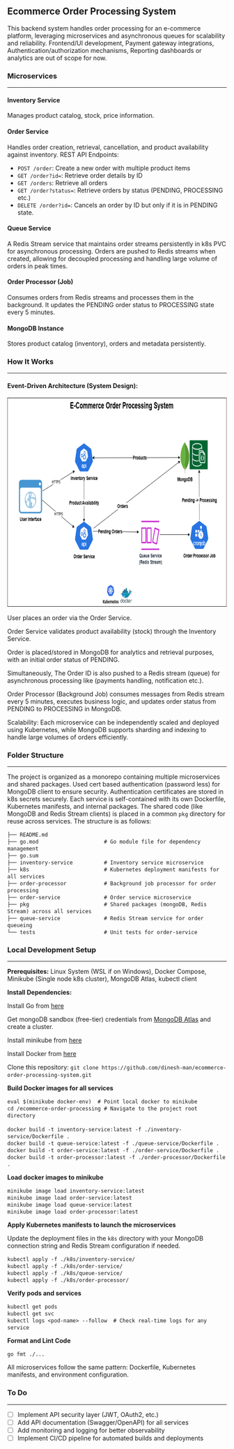 ## Ecommerce Order Processing System

This backend system handles order processing for an e-commerce platform, leveraging microservices and asynchronous queues for scalability and reliability.
Frontend/UI development, Payment gateway integrations, Authentication/authorization mechanisms, Reporting dashboards or analytics are out of scope for now.

### Microservices

---

#### Inventory Service

Manages product catalog, stock, price information.

#### Order Service

Handles order creation, retrieval, cancellation, and product availability against inventory.
REST API Endpoints:
- `POST /order`: Create a new order with multiple product items
- `GET /order?id=`: Retrieve order details by ID
- `GET /orders`: Retrieve all orders
- `GET /order?status=`: Retrieve orders by status (PENDING, PROCESSING etc.)
- `DELETE /order?id=`: Cancels an order by ID but only if it is in PENDING state.

#### Queue Service

A Redis Stream service that maintains order streams persistently in k8s PVC for asynchronous processing. Orders are pushed to Redis streams when created, allowing for decoupled processing and handling large volume of orders in peak times.

#### Order Processor (Job)

Consumes orders from Redis streams and processes them in the background. It updates the PENDING order status to PROCESSING state every 5 minutes.

#### MongoDB Instance

Stores product catalog (inventory), orders and metadata persistently.

### How It Works

---

#### Event-Driven Architecture (System Design):
<img src="System_Architecture.png" alt="System Design Diagram" width="800" height="480">

User places an order via the Order Service.

Order Service validates product availability (stock) through the Inventory Service.

Order is placed/stored in MongoDB for analytics and retrieval purposes, with an initial order status of PENDING.

Simultaneously, The Order ID is also pushed to a Redis stream (queue) for asynchronous processing like (payments handling, notification etc.).

Order Processor (Background Job) consumes messages from Redis stream every 5 minutes, executes business logic, and updates order status from PENDING to PROCESSING in MongoDB.

Scalability: Each microservice can be independently scaled and deployed using Kubernetes, while MongoDB supports sharding and indexing to handle large volumes of orders efficiently.

### Folder Structure

---
The project is organized as a monorepo containing multiple microservices and shared packages. Used cert based authentication (password less) for MongoDB client to ensure security.
Authentication certificates are stored in k8s secrets securely. Each service is self-contained with its own Dockerfile, Kubernetes manifests, and internal packages. The shared code (like MongoDB and Redis Stream clients) is placed in a common `pkg` directory for reuse across services.
The structure is as follows:
```
├── README.md
├── go.mod                     # Go module file for dependency management
├── go.sum                  
├── inventory-service          # Inventory service microservice
├── k8s                        # Kubernetes deployment manifests for all services
├── order-processor            # Background job processor for order processing
├── order-service              # Order service microservice
├── pkg                        # Shared packages (mongoDB, Redis Stream) across all services
├── queue-service              # Redis Stream service for order queueing
└── tests                      # Unit tests for order-service
```

### Local Development Setup

---

**Prerequisites:** Linux System (WSL if on Windows), Docker Compose, Minikube (Single node k8s cluster), MongoDB Atlas, kubectl client

**Install Dependencies:**

Install Go from [here](https://go.dev/doc/install)

Get mongoDB sandbox (free-tier) credentials from [MongoDB Atlas](https://www.mongodb.com/atlas/database) and create a cluster.

Install minikube from [here](https://minikube.sigs.k8s.io/docs/start/?arch=%2Fwindows%2Fx86-64%2Fstable%2F.exe+download)

Install Docker from [here](https://docs.docker.com/desktop/setup/install/windows-install/)

Clone this repository: `git clone https://github.com/dinesh-man/ecommerce-order-processing-system.git`

**Build Docker images for all services**

```
eval $(minikube docker-env)  # Point local docker to minikube
cd /ecommerce-order-processing # Navigate to the project root directory

docker build -t inventory-service:latest -f ./inventory-service/Dockerfile .
docker build -t queue-service:latest -f ./queue-service/Dockerfile .
docker build -t order-service:latest -f ./order-service/Dockerfile .
docker build -t order-processor:latest -f ./order-processor/Dockerfile .
```

**Load docker images to minikube**

```
minikube image load inventory-service:latest
minikube image load order-service:latest
minikube image load queue-service:latest
minikube image load order-processor:latest
```

**Apply Kubernetes manifests to launch the microservices**

Update the deployment files in the `k8s` directory with your MongoDB connection string and Redis Stream configuration if needed.
```
kubectl apply -f ./k8s/inventory-service/
kubectl apply -f ./k8s/order-service/
kubectl apply -f ./k8s/queue-service/
kubectl apply -f ./k8s/order-processor/
```

**Verify pods and services**
```
kubectl get pods
kubectl get svc
kubectl logs <pod-name> --follow  # Check real-time logs for any service
```
**Format and Lint Code**
```
go fmt ./...
```

All microservices follow the same pattern: Dockerfile, Kubernetes manifests, and environment configuration.

### To Do

---
- [ ] Implement API security layer (JWT, OAuth2, etc.)
- [ ] Add API documentation (Swagger/OpenAPI) for all services
- [ ] Add monitoring and logging for better observability
- [ ] Implement CI/CD pipeline for automated builds and deployments
